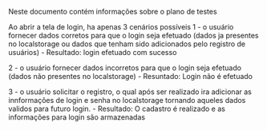 Neste documento contém informações sobre o plano de testes

Ao abrir a tela de login, ha apenas 3 cenários possíveis
1 - o usuário fornecer dados corretos para que o login seja efetuado (dados ja presentes no localstorage ou dados que 
tenham sido adicionados pelo registro de usuários) - Resultado: login efetuado com sucesso

2 - o usuário fornecer dados incorretos para que o login seja efetuado (dados não presentes no localstorage) - Resuntado: Login não é efetuado

3 - o usuário solicitar o registro, o qual após ser realizado ira adicionar as innformações de login e senha no localstorage
tornando aqueles dados validos para futuro login. - Resultado: O cadastro é realizado e as informações para login são armazenadas

